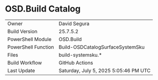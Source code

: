 ﻿# OSD.Build Catalog

| | |
|-|-|
| Owner | David Segura |
| Build Version | 25.7.5.2 |
| PowerShell Module | OSD.Build |
| PowerShell Function | Build-OSDCatalogSurfaceSystemSku |
| Files | build-systemsku.* |
| Build Workflow | GitHub Actions |
| Last Update | Saturday, July 5, 2025 5:05:46 PM UTC |
